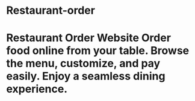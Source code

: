 # Restaurant-order
# Restaurant Order Website  Order food online from your table. Browse the menu, customize, and pay easily. Enjoy a seamless dining experience.
